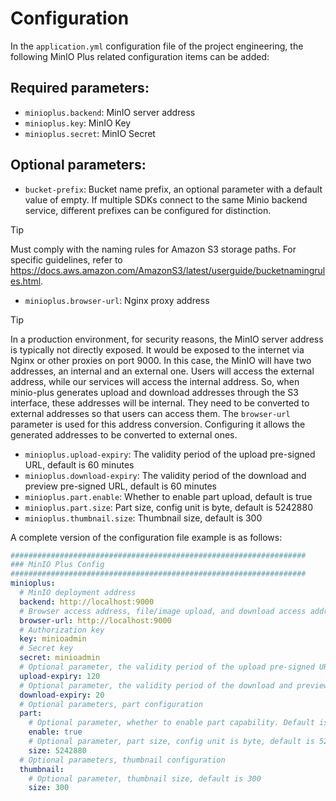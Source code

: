 # Configuration

In the `application.yml` configuration file of the project engineering, the following MinIO Plus related configuration items can be added:

## Required parameters:

* `minioplus.backend`: MinIO server address
* `minioplus.key`: MinIO Key
* `minioplus.secret`: MinIO Secret

## Optional parameters:

* `bucket-prefix`: Bucket name prefix, an optional parameter with a default value of empty. If multiple SDKs connect to the same Minio backend service, different prefixes can be configured for distinction.

> [!TIP]  
> Must comply with the naming rules for Amazon S3 storage paths. For specific guidelines, refer to https://docs.aws.amazon.com/AmazonS3/latest/userguide/bucketnamingrules.html.

* `minioplus.browser-url`: Nginx proxy address

> [!TIP]
> In a production environment, for security reasons, the MinIO server address is typically not directly exposed. It would be exposed to the internet via Nginx or other proxies on port 9000.
> In this case, the MinIO will have two addresses, an internal and an external one. Users will access the external address, while our services will access the internal address.
> So, when minio-plus generates upload and download addresses through the S3 interface, these addresses will be internal. They need to be converted to external addresses so that users can access them.
> The `browser-url` parameter is used for this address conversion. Configuring it allows the generated addresses to be converted to external ones.

* `minioplus.upload-expiry`: The validity period of the upload pre-signed URL, default is 60 minutes
* `minioplus.download-expiry`: The validity period of the download and preview pre-signed URL, default is 60 minutes
* `minioplus.part.enable`: Whether to enable part upload, default is true
* `minioplus.part.size`: Part size, config unit is byte, default is 5242880
* `minioplus.thumbnail.size`: Thumbnail size, default is 300

A complete version of the configuration file example is as follows:

```yaml
##################################################################
### MinIO Plus Config
##################################################################
minioplus:
  # MinIO deployment address
  backend: http://localhost:9000
  # Browser access address, file/image upload, and download access address proxy. If MinIO is proxied by Nginx, this parameter needs to be configured to the front-end access address after the proxy.
  browser-url: http://localhost:9000
  # Authorization key
  key: minioadmin
  # Secret key
  secret: minioadmin
  # Optional parameter, the validity period of the upload pre-signed URL, in minutes, default is 60 minutes
  upload-expiry: 120
  # Optional parameter, the validity period of the download and preview pre-signed URL, in minutes, default is 60 minutes
  download-expiry: 20
  # Optional parameters, part configuration
  part:
    # Optional parameter, whether to enable part capability. Default is true
    enable: true
    # Optional parameter, part size, config unit is byte, default is 5242880
    size: 5242880
  # Optional parameters, thumbnail configuration
  thumbnail:
    # Optional parameter, thumbnail size, default is 300
    size: 300
```